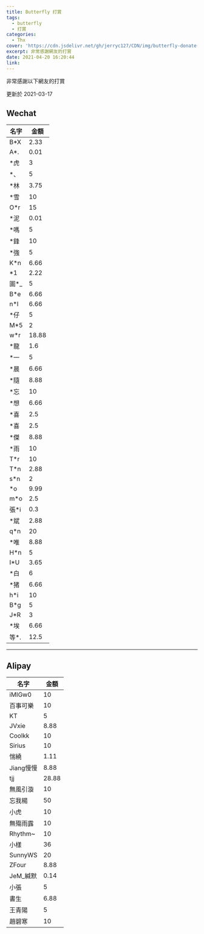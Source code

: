 ```yaml
---
title: Butterfly 打賞
tags:
  - butterfly
  - 打賞
categories:
  - Thx
cover: 'https://cdn.jsdelivr.net/gh/jerryc127/CDN/img/butterfly-donate-cover.png'
excerpt: 非常感謝網友的打賞
date: 2021-04-20 16:20:44
link:
---
```


<div class="note orange icon flat"><i class="note-icon fas fa-mug-hot"></i><p>非常感謝以下網友的打賞</p><p>更新於 2021-03-17</p></div><h2 id="Wechat"><a href="#Wechat" class="headerlink" title="Wechat"></a>Wechat</h2><table><thead><tr><th>名字</th><th>金額</th></tr></thead><tbody><tr><td>B*X</td><td>2.33</td></tr><tr><td>A*.</td><td>0.01</td></tr><tr><td>*虎</td><td>3</td></tr><tr><td>*、</td><td>5</td></tr><tr><td>*林</td><td>3.75</td></tr><tr><td>*雪</td><td>10</td></tr><tr><td>O*r</td><td>15</td></tr><tr><td>*泥</td><td>0.01</td></tr><tr><td>*嗎</td><td>5</td></tr><tr><td>*鋒</td><td>10</td></tr><tr><td>*強</td><td>5</td></tr><tr><td>K*n</td><td>6.66</td></tr><tr><td>*1</td><td>2.22</td></tr><tr><td>圖*_</td><td>5</td></tr><tr><td>B*e</td><td>6.66</td></tr><tr><td>n*l</td><td>6.66</td></tr><tr><td>*仔</td><td>5</td></tr><tr><td>M*5</td><td>2</td></tr><tr><td>w*r</td><td>18.88</td></tr><tr><td>*龍</td><td>1.6</td></tr><tr><td>*一</td><td>5</td></tr><tr><td>*晨</td><td>6.66</td></tr><tr><td>*隨</td><td>8.88</td></tr><tr><td>*忘</td><td>10</td></tr><tr><td>*想</td><td>6.66</td></tr><tr><td>*喜</td><td>2.5</td></tr><tr><td>*喜</td><td>2.5</td></tr><tr><td>*傑</td><td>8.88</td></tr><tr><td>*雨</td><td>10</td></tr><tr><td>T*r</td><td>10</td></tr><tr><td>T*n</td><td>2.88</td></tr><tr><td>s*n</td><td>2</td></tr><tr><td>*o</td><td>9.99</td></tr><tr><td>m*o</td><td>2.5</td></tr><tr><td>張*i</td><td>0.3</td></tr><tr><td>*斌</td><td>2.88</td></tr><tr><td>q*n</td><td>20</td></tr><tr><td>*唯</td><td>8.88</td></tr><tr><td>H*n</td><td>5</td></tr><tr><td>I*U</td><td>3.65</td></tr><tr><td>*白</td><td>6</td></tr><tr><td>*猪</td><td>6.66</td></tr><tr><td>h*i</td><td>10</td></tr><tr><td>B*g</td><td>5</td></tr><tr><td>J*R</td><td>3</td></tr><tr><td>*埃</td><td>6.66</td></tr><tr><td>等*.</td><td>12.5</td></tr></tbody></table><hr><h2 id="Alipay"><a href="#Alipay" class="headerlink" title="Alipay"></a>Alipay</h2><table><thead><tr><th>名字</th><th>金額</th></tr></thead><tbody><tr><td>iMIGw0</td><td>10</td></tr><tr><td>百事可樂</td><td>10</td></tr><tr><td>KT</td><td>5</td></tr><tr><td>JVxie</td><td>8.88</td></tr><tr><td>Coolkk</td><td>10</td></tr><tr><td>Sirius</td><td>10</td></tr><tr><td>惴繞</td><td>1.11</td></tr><tr><td>Jiang慢慢</td><td>8.88</td></tr><tr><td>tjj</td><td>28.88</td></tr><tr><td>無風引漩</td><td>10</td></tr><tr><td>忘我楊</td><td>50</td></tr><tr><td>小虎</td><td>10</td></tr><tr><td>無殤雨露</td><td>10</td></tr><tr><td>Rhythm~</td><td>10</td></tr><tr><td>小樣</td><td>36</td></tr><tr><td>SunnyWS</td><td>20</td></tr><tr><td>ZFour</td><td>8.88</td></tr><tr><td>JeM_緘默</td><td>0.14</td></tr><tr><td>小張</td><td>5</td></tr><tr><td>書生</td><td>6.88</td></tr><tr><td>王青陽</td><td>5</td></tr><tr><td>趙碧寒</td><td>10</td></tr></tbody></table>